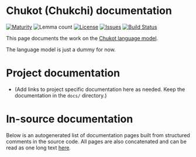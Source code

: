 # Chukot (Chukchi) documentation

[![Maturity](https://img.shields.io/endpoint?url=https%3A%2F%2Fraw.githubusercontent.com%2Fgiellalt%2Flang-ckt%2Fgh-pages%2Fmaturity.json)](https://giellalt.github.io/MaturityClassification.html)
![Lemma count](https://img.shields.io/endpoint?url=https%3A%2F%2Fraw.githubusercontent.com%2Fgiellalt%2Flang-ckt%2Fgh-pages%2Flemmacount.json)
[![License](https://img.shields.io/github/license/giellalt/lang-ckt)](https://github.com/giellalt/lang-ckt/blob/main/LICENSE)
[![Issues](https://img.shields.io/github/issues/giellalt/lang-ckt)](https://github.com/giellalt/lang-ckt/issues)
[![Build Status](https://divvun-tc.giellalt.org/api/github/v1/repository/giellalt/lang-ckt/main/badge.svg)](https://github.com/giellalt/lang-ckt/actions)

This page documents the work on the [Chukot language model](https://github.com/giellalt/lang-ckt). 

The language model is just a dummy for now.

# Project documentation

* (Add links to project specific documentation here as needed. Keep the documentation in the `docs/` directory.)

# In-source documentation

Below is an autogenerated list of documentation pages built from structured comments in the source code. All pages are also concatenated and can be read as one long text [here](ckt.md).

